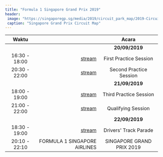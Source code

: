 ```yaml
---
title: "Formula 1 Singapore Grand Prix 2019"
header:
 image: "https://singaporegp.sg/media/2019/circuit_park_map/2019-Circuit-Map-EN-20190726.jpg"
 caption: "Singapore Grand Prix Circuit Map"
---
```


|Waktu||Acara|
|:---:|---:|:---:|
|||**20/09/2019**|
|16:30 - 18:00|[stream](/formula-1)|First Practice Session|
|20:30 - 22:00|[stream](/f1-practice)|Second Practice Session|
|||**21/09/2019**|
|18:00 - 19:00|[stream](/f1-practice)|Third Practice Session|
|21:00 - 22:00|[stream](/formula-one)|Qualifying Session|
|||**22/09/2019**|
|18:30 - 19:00|[stream](/f1-race)|Drivers' Track Parade|
|20:10 - 22:10|FORMULA 1 SINGAPORE AIRLINES|SINGAPORE GRAND PRIX 2019|

